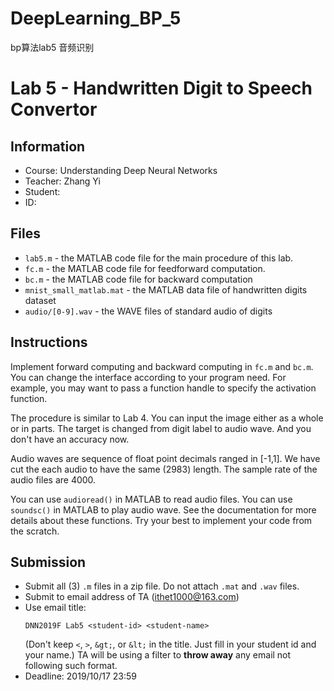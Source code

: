 # DeepLearning_BP_5
bp算法lab5 音频识别
# Lab 5 - Handwritten Digit to Speech Convertor

## Information

* Course: Understanding Deep Neural Networks
* Teacher: Zhang Yi
* Student:
* ID:

## Files

* `lab5.m` - the MATLAB code file for the main procedure of this lab.
* `fc.m` - the MATLAB code file for feedforward computation.
* `bc.m` - the MATLAB code file for backward computation
* `mnist_small_matlab.mat` - the MATLAB data file of handwritten digits dataset
* `audio/[0-9].wav` - the WAVE files of standard audio of digits

## Instructions

Implement forward computing and backward computing in `fc.m` and `bc.m`.
You can change the interface according to your program need.
For example, you may want to pass a function handle to specify the activation function.

The procedure is similar to Lab 4.
You can input the image either as a whole or in parts.
The target is changed from digit label to audio wave.
And you don't have an accuracy now.

Audio waves are sequence of float point decimals ranged in [-1,1].
We have cut the each audio to have the same (2983) length.
The sample rate of the audio files are 4000.

You can use `audioread()` in MATLAB to read audio files.
You can use `soundsc()` in MATLAB to play audio wave.
See the documentation for more details about these functions.
Try your best to implement your code from the scratch.

## Submission

* Submit all (3) `.m` files in a zip file. Do not attach `.mat` and `.wav` files.
* Submit to email address of TA (ithet1000@163.com)
* Use email title:
    ```
    DNN2019F Lab5 <student-id> <student-name>
    ```
    (Don't keep `<`, `>`, `&gt;`, or `&lt;` in the title. Just fill in your student id and your name.)
    TA will be using a filter to **throw away** any email not following such format.
* Deadline: 2019/10/17 23:59
